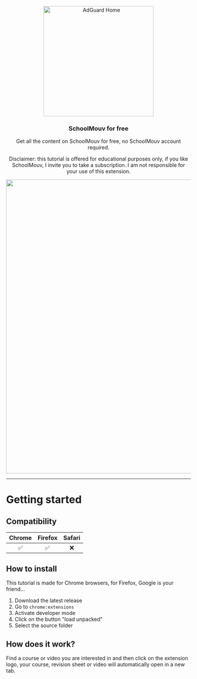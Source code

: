 &nbsp;

<p align="center">
  <img src="https://wydden.com/wp-content/uploads/2014/04/ScMologoMug-e1396700189231.png" width="300px" alt="AdGuard Home" />
</p>
<h3 align="center">SchoolMouv for free</h3>
<p align="center">
  Get all the content on SchoolMouv for free, no SchoolMouv account required.
</p>
<p align="center">
  Disclaimer: this tutorial is offered for educational purposes only, if you like SchoolMouv, I invite you to take a subscription. I am not responsible for your use of this extension. 
</p>
<p align="center">
    <img src="https://i.ibb.co/x5CJqBC/schoolmouv-demo.gif" width="800" />
</p>

<hr />

# Getting started

## Compatibility

| Chrome | Firefox | Safari |
| :----: | :-----: | :----: |
|   ✅   |   ✅    |   ❌   |

## How to install
This tutorial is made for Chrome browsers, for Firefox, Google is your friend...

1. Download the latest release
2. Go to `chrome:extensions`
3. Activate developer mode
4. Click on the button "load unpacked"
5. Select the source folder

## How does it work?

Find a course or video you are interested in and then click on the extension logo, your course, revision sheet or video will automatically open in a new tab.
